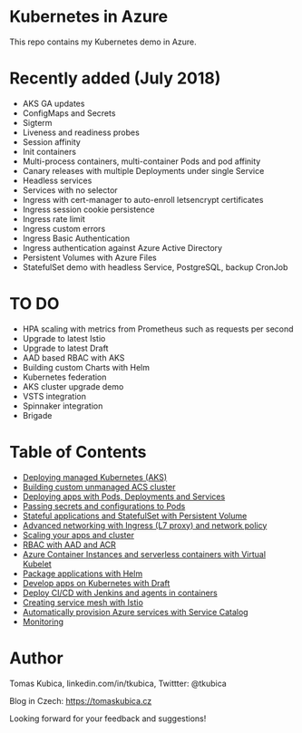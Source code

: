 # Kubernetes in Azure
This repo contains my Kubernetes demo in Azure.

# Recently added (July 2018)
* AKS GA updates
* ConfigMaps and Secrets
* Sigterm
* Liveness and readiness probes
* Session affinity
* Init containers
* Multi-process containers, multi-container Pods and pod affinity
* Canary releases with multiple Deployments under single Service
* Headless services
* Services with no selector
* Ingress with cert-manager to auto-enroll letsencrypt certificates
* Ingress session cookie persistence
* Ingress rate limit
* Ingress custom errors
* Ingress Basic Authentication
* Ingress authentication against Azure Active Directory
* Persistent Volumes with Azure Files
* StatefulSet demo with headless Service, PostgreSQL, backup CronJob

# TO DO
* HPA scaling with metrics from Prometheus such as requests per second
* Upgrade to latest Istio
* Upgrade to latest Draft
* AAD based RBAC with AKS
* Building custom Charts with Helm
* Kubernetes federation
* AKS cluster upgrade demo
* VSTS integration
* Spinnaker integration
* Brigade

# Table of Contents
- [Deploying managed Kubernetes (AKS)](docs/aks-build.md)
- [Building custom unmanaged ACS cluster](docs/acs-build.md)
- [Deploying apps with Pods, Deployments and Services](docs/apps.md)
- [Passing secrets and configurations to Pods](docs/configurations.md)
- [Stateful applications and StatefulSet with Persistent Volume](docs/stateful.md)
- [Advanced networking with Ingress (L7 proxy) and network policy](docs/networking.md)
- [Scaling your apps and cluster](docs/scaling.md)
- [RBAC with AAD and ACR](docs/rbac.md)
- [Azure Container Instances and serverless containers with Virtual Kubelet](docs/aci.md)
- [Package applications with Helm](docs/helm.md)
- [Develop apps on Kubernetes with Draft](docs/draft.md)
- [Deploy CI/CD with Jenkins and agents in containers](docs/jenkins.md)
- [Creating service mesh with Istio](docs/istio.md)
- [Automatically provision Azure services with Service Catalog](docs/servicecatalog.md)
- [Monitoring](docs/monitoring.md)


# Author
Tomas Kubica, linkedin.com/in/tkubica, Twittter: @tkubica

Blog in Czech: https://tomaskubica.cz

Looking forward for your feedback and suggestions!